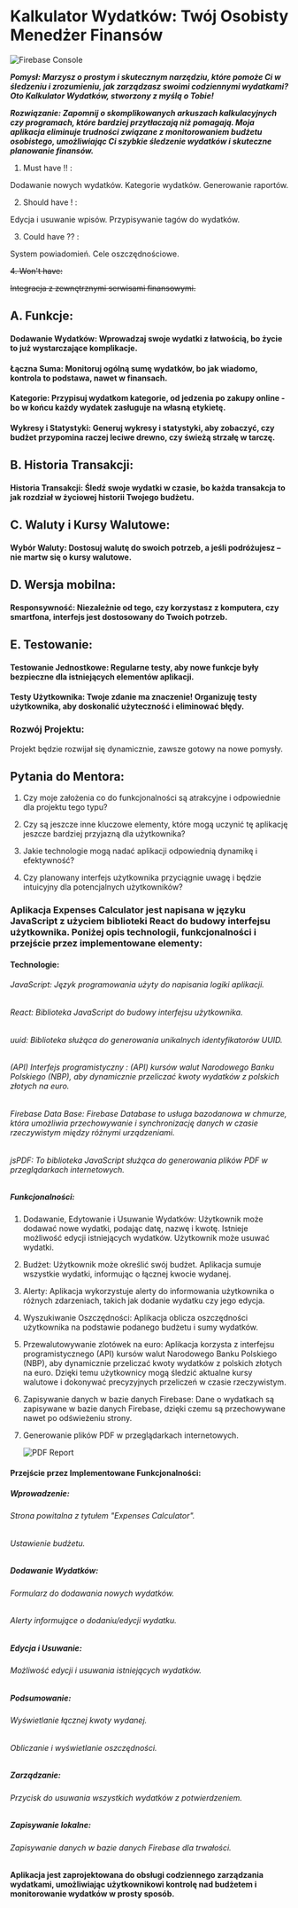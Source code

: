 # Kalkulator Wydatków: Twój Osobisty Menedżer Finansów



![Firebase Console](https://github.com/AdamskiGeenidee/Projekt-koncowy/assets/127992622/b09169d6-571b-49d1-b202-eb8024c56cd6)



_**Pomysł:
Marzysz o prostym i skutecznym narzędziu, które pomoże Ci w śledzeniu i zrozumieniu, jak zarządzasz swoimi codziennymi wydatkami? Oto Kalkulator Wydatków, stworzony z myślą o Tobie!**_

**_Rozwiązanie:
Zapomnij o skomplikowanych arkuszach kalkulacyjnych czy programach, które bardziej przytłaczają niż pomagają. Moja aplikacja eliminuje trudności związane z monitorowaniem budżetu osobistego, umożliwiając Ci szybkie śledzenie wydatków i skuteczne planowanie finansów._**


1. Must have !! :

Dodawanie nowych wydatków.
Kategorie wydatków.
Generowanie raportów.


2. Should have ! :

Edycja i usuwanie wpisów.
Przypisywanie tagów do wydatków.


3. Could have ?? :

System powiadomień.
Cele oszczędnościowe.


~~4. Won't have:~~

~~Integracja z zewnętrznymi serwisami finansowymi.~~


## A. Funkcje:

#### Dodawanie Wydatków: Wprowadzaj swoje wydatki z łatwością, bo życie to już wystarczające komplikacje.

#### Łączna Suma: Monitoruj ogólną sumę wydatków, bo jak wiadomo, kontrola to podstawa, nawet w finansach.

#### Kategorie: Przypisuj wydatkom kategorie, od jedzenia po zakupy online - bo w końcu każdy wydatek zasługuje na własną etykietę.

#### Wykresy i Statystyki: Generuj wykresy i statystyki, aby zobaczyć, czy budżet przypomina raczej leciwe drewno, czy świeżą strzałę w tarczę.


## B. Historia Transakcji:

#### Historia Transakcji: Śledź swoje wydatki w czasie, bo każda transakcja to jak rozdział w życiowej historii Twojego budżetu.


## C. Waluty i Kursy Walutowe:

#### Wybór Waluty: Dostosuj walutę do swoich potrzeb, a jeśli podróżujesz – nie martw się o kursy walutowe.


## D. Wersja mobilna:

#### Responsywność: Niezależnie od tego, czy korzystasz z komputera, czy smartfona, interfejs jest dostosowany do Twoich potrzeb.


## E. Testowanie:

#### Testowanie Jednostkowe: Regularne testy, aby nowe funkcje były bezpieczne dla istniejących elementów aplikacji.

#### Testy Użytkownika: Twoje zdanie ma znaczenie! Organizuję testy użytkownika, aby doskonalić użyteczność i eliminować błędy.


### Rozwój Projektu:

Projekt będzie rozwijał się dynamicznie, zawsze gotowy na nowe pomysły.


## Pytania do Mentora:

1. Czy moje założenia co do funkcjonalności są atrakcyjne i odpowiednie dla projektu tego typu?

2. Czy są jeszcze inne kluczowe elementy, które mogą uczynić tę aplikację jeszcze bardziej przyjazną dla użytkownika?

3. Jakie technologie mogą nadać aplikacji odpowiednią dynamikę i efektywność?

4. Czy planowany interfejs użytkownika przyciągnie uwagę i będzie intuicyjny dla potencjalnych użytkowników?



### Aplikacja Expenses Calculator jest napisana w języku JavaScript z użyciem biblioteki React do budowy interfejsu użytkownika. Poniżej opis technologii, funkcjonalności i przejście przez implementowane elementy:

#### Technologie:

###### JavaScript: Język programowania użyty do napisania logiki aplikacji.

###### React: Biblioteka JavaScript do budowy interfejsu użytkownika.

###### uuid: Biblioteka służąca do generowania unikalnych identyfikatorów UUID.

###### (API) Interfejs programistyczny : (API) kursów walut Narodowego Banku Polskiego (NBP), aby dynamicznie przeliczać kwoty wydatków z  polskich złotych na euro.

###### Firebase Data Base: Firebase Database to usługa bazodanowa w chmurze, która umożliwia przechowywanie i synchronizację danych w czasie rzeczywistym między różnymi urządzeniami.

###### jsPDF: To biblioteka JavaScript służąca do generowania plików PDF w przeglądarkach internetowych.

##### Funkcjonalności:

1. Dodawanie, Edytowanie i Usuwanie Wydatków:
   Użytkownik może dodawać nowe wydatki, podając datę, nazwę i kwotę.
   Istnieje możliwość edycji istniejących wydatków.
   Użytkownik może usuwać wydatki.

2. Budżet:
   Użytkownik może określić swój budżet.
   Aplikacja sumuje wszystkie wydatki, informując o łącznej kwocie wydanej.

3. Alerty:
   Aplikacja wykorzystuje alerty do informowania użytkownika o różnych zdarzeniach, takich jak dodanie wydatku czy jego edycja.

4. Wyszukiwanie Oszczędności:
   Aplikacja oblicza oszczędności użytkownika na podstawie podanego budżetu i sumy wydatków.

5. Przewalutowywanie zlotówek na euro:
   Aplikacja korzysta z interfejsu programistycznego (API) kursów walut Narodowego Banku Polskiego (NBP), aby dynamicznie przeliczać kwoty wydatków z polskich złotych na euro. Dzięki temu użytkownicy mogą śledzić aktualne kursy walutowe i dokonywać precyzyjnych przeliczeń w czasie rzeczywistym.

6. Zapisywanie danych w bazie danych Firebase:
   Dane o wydatkach są zapisywane w bazie danych Firebase, dzięki czemu są przechowywane nawet po odświeżeniu strony.
   
7. Generowanie plików PDF w przeglądarkach internetowych.
   
   ![PDF Report](https://github.com/AdamskiGeenidee/Projekt-koncowy/assets/127992622/b359a886-830a-4ea9-b22c-b9c2ea148a1c)




#### Przejście przez Implementowane Funkcjonalności:

##### Wprowadzenie:

###### Strona powitalna z tytułem "Expenses Calculator".

###### Ustawienie budżetu.

##### Dodawanie Wydatków:

###### Formularz do dodawania nowych wydatków.

###### Alerty informujące o dodaniu/edycji wydatku.

##### Edycja i Usuwanie:

###### Możliwość edycji i usuwania istniejących wydatków.

##### Podsumowanie:

###### Wyświetlanie łącznej kwoty wydanej.

###### Obliczanie i wyświetlanie oszczędności.

##### Zarządzanie:

###### Przycisk do usuwania wszystkich wydatków z potwierdzeniem.

##### Zapisywanie lokalne:

###### Zapisywanie danych w bazie danych Firebase dla trwałości.

#### Aplikacja jest zaprojektowana do obsługi codziennego zarządzania wydatkami, umożliwiając użytkownikowi kontrolę nad budżetem i monitorowanie wydatków w prosty sposób.
